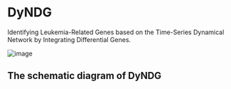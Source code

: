 # DyNDG
Identifying Leukemia-Related Genes based on the Time-Series Dynamical Network by Integrating Differential Genes.

![image](https://github.com/CSUBioGroup/DyNDG/assets/52996140/3cd1ec77-3869-4d8a-97a4-98059f848c7a)
## The schematic diagram of DyNDG
